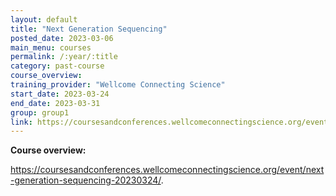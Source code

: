 ```yaml
---
layout: default
title: "Next Generation Sequencing"
posted_date: 2023-03-06
main_menu: courses
permalink: /:year/:title
category: past-course
course_overview: 
training_provider: "Wellcome Connecting Science"
start_date: 2023-03-24
end_date: 2023-03-31
group: group1
link: https://coursesandconferences.wellcomeconnectingscience.org/event/next-generation-sequencing-20230324/
---
```

  
<!-- ### SARS-CoV-2 NGS bioinformatics course 2021 -->


<p align="left"><b >Course overview:</b></p>


<p><a href="https://coursesandconferences.wellcomeconnectingscience.org/event/next-generation-sequencing-20230324/">https://coursesandconferences.wellcomeconnectingscience.org/event/next-generation-sequencing-20230324/</a>.</p>